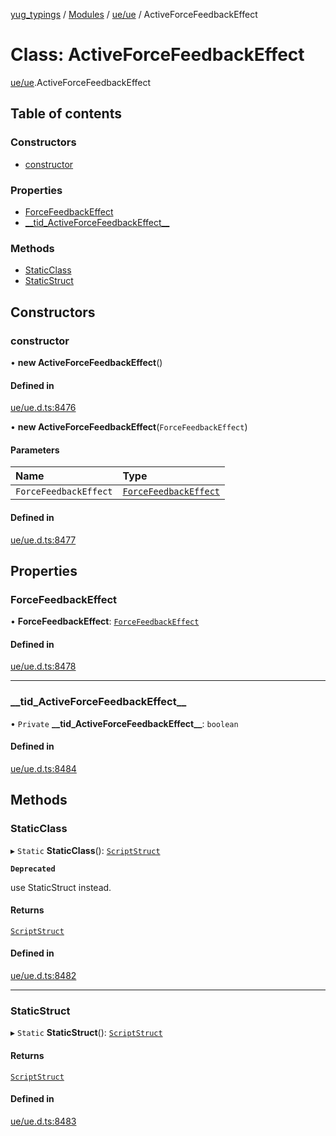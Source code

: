 [yug_typings](../README.md) / [Modules](../modules.md) / [ue/ue](../modules/ue_ue.md) / ActiveForceFeedbackEffect

# Class: ActiveForceFeedbackEffect

[ue/ue](../modules/ue_ue.md).ActiveForceFeedbackEffect

## Table of contents

### Constructors

- [constructor](ue_ue.ActiveForceFeedbackEffect.md#constructor)

### Properties

- [ForceFeedbackEffect](ue_ue.ActiveForceFeedbackEffect.md#forcefeedbackeffect)
- [\_\_tid\_ActiveForceFeedbackEffect\_\_](ue_ue.ActiveForceFeedbackEffect.md#__tid_activeforcefeedbackeffect__)

### Methods

- [StaticClass](ue_ue.ActiveForceFeedbackEffect.md#staticclass)
- [StaticStruct](ue_ue.ActiveForceFeedbackEffect.md#staticstruct)

## Constructors

### constructor

• **new ActiveForceFeedbackEffect**()

#### Defined in

[ue/ue.d.ts:8476](https://github.com/YugMetaverse/yug_typings/blob/b7d9b19/ue/ue.d.ts#L8476)

• **new ActiveForceFeedbackEffect**(`ForceFeedbackEffect`)

#### Parameters

| Name | Type |
| :------ | :------ |
| `ForceFeedbackEffect` | [`ForceFeedbackEffect`](ue_ue.ForceFeedbackEffect.md) |

#### Defined in

[ue/ue.d.ts:8477](https://github.com/YugMetaverse/yug_typings/blob/b7d9b19/ue/ue.d.ts#L8477)

## Properties

### ForceFeedbackEffect

• **ForceFeedbackEffect**: [`ForceFeedbackEffect`](ue_ue.ForceFeedbackEffect.md)

#### Defined in

[ue/ue.d.ts:8478](https://github.com/YugMetaverse/yug_typings/blob/b7d9b19/ue/ue.d.ts#L8478)

___

### \_\_tid\_ActiveForceFeedbackEffect\_\_

• `Private` **\_\_tid\_ActiveForceFeedbackEffect\_\_**: `boolean`

#### Defined in

[ue/ue.d.ts:8484](https://github.com/YugMetaverse/yug_typings/blob/b7d9b19/ue/ue.d.ts#L8484)

## Methods

### StaticClass

▸ `Static` **StaticClass**(): [`ScriptStruct`](ue_ue.ScriptStruct.md)

**`Deprecated`**

use StaticStruct instead.

#### Returns

[`ScriptStruct`](ue_ue.ScriptStruct.md)

#### Defined in

[ue/ue.d.ts:8482](https://github.com/YugMetaverse/yug_typings/blob/b7d9b19/ue/ue.d.ts#L8482)

___

### StaticStruct

▸ `Static` **StaticStruct**(): [`ScriptStruct`](ue_ue.ScriptStruct.md)

#### Returns

[`ScriptStruct`](ue_ue.ScriptStruct.md)

#### Defined in

[ue/ue.d.ts:8483](https://github.com/YugMetaverse/yug_typings/blob/b7d9b19/ue/ue.d.ts#L8483)
